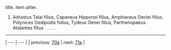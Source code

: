 title. item aliter.



1. Adrastus Talai filius, Capaneus Hipponoi filius, Amphiaraus Oeclei filius, Polynices Oedipodis fidius, Tydeus Oenei filius, Parthenopaeus Atalantes filius . . . . .



---

| --- | --- |
| previous: [70a](../70a/) | next: [71a](../71a/) |